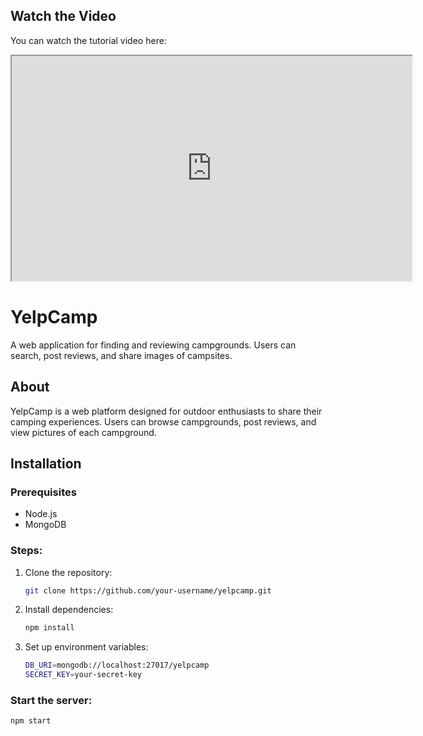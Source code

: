 ## Watch the Video

You can watch the tutorial video here:

<!-- [Click here to watch the video on Google Drive](https://drive.google.com/file/d/1k6LtNq2acWgLz785-dGborBxi5xSVLjE/preview) -->

<iframe src="https://drive.google.com/file/d/1k6LtNq2acWgLz785-dGborBxi5xSVLjE/preview" width="640" height="360" allow="autoplay"></iframe>

# YelpCamp

A web application for finding and reviewing campgrounds. Users can search, post reviews, and share images of campsites.

## About

YelpCamp is a web platform designed for outdoor enthusiasts to share their camping experiences. Users can browse campgrounds, post reviews, and view pictures of each campground.

## Installation

### Prerequisites

- Node.js
- MongoDB

### Steps:

1. Clone the repository:
   ```bash
   git clone https://github.com/your-username/yelpcamp.git
   ```
2. Install dependencies:
   ```bash
   npm install
   ```
3. Set up environment variables:
   ```bash
   DB_URI=mongodb://localhost:27017/yelpcamp
   SECRET_KEY=your-secret-key
   ```

### Start the server:

```bash
npm start
```
